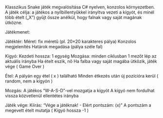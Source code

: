Klasszikus Snake játék megvalósítása C# nyelven, konzolos környezetben.
A játék célja: a játékos a nyílbillentyűkkel irányítva vezeti a kígyót, és minél
több ételt („X”) gyűjt össze anélkül, hogy falnak vagy saját magának ütközne.

Játékmenet:

Játéktér:
Méret: fix méretű (pl. 20×20 karakteres pálya)
Konzolos megjelenítés
Határok megadása (pálya széle fal)

Kígyó:
Kezdeti hossza: 1 egység
Mozgása: minden ciklusban 1 mezőt lép az aktuális irányba
Ha ételt eszik, nő
Ha falba vagy saját magába ütközik, játék vége ( Game Over )

Étel:
A pályán egy étel ( x ) található
Minden étkezés után új pozícióra kerül ( random, nem a kígyón )

Mozgás:
A játékos “W-A-S-D”-vel mozgatja a kígyót
A kígyó nem fordulhat vissza közvetlenül ellentétes irányba

Játék vége:
Kíirás: “Vége a játéknak! - Elért pontszám: (x)”
A pontszám a megevett ételt mutatja ( Kígyó hossza -1 )
